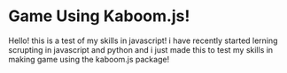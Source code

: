 # Game Using Kaboom.js!
Hello! this is a test of my skills in javascript!
i have recently started lerning scrupting in javascript and python and i just made this to test my skills in making game using the kaboom.js package!